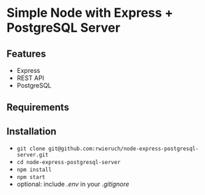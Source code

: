 # Simple Node with Express + PostgreSQL Server

## Features

- Express
- REST API
- PostgreSQL

## Requirements

## Installation

- `git clone git@github.com:rwieruch/node-express-postgresql-server.git`
- `cd node-express-postgresql-server`
- `npm install`
- `npm start`
- optional: include _.env_ in your _.gitignore_
